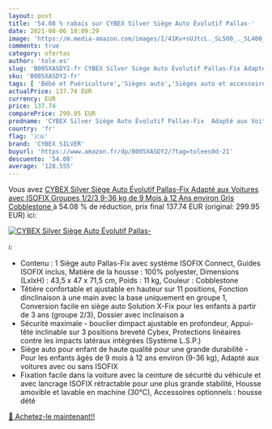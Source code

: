 ```yaml
---
layout: post
title: '54.08 % rabais sur CYBEX Silver Siège Auto Évolutif Pallas-'
date: 2021-08-06 18:09:29
image: 'https://m.media-amazon.com/images/I/41Kv+sUJtcL._SL500_._SL400_.jpg'
comments: true
category: ofertas
author: 'tole.es'
slug: 'B005XASDY2-fr CYBEX Silver Siège Auto Évolutif Pallas-Fix Adapté aux...'
sku: 'B005XASDY2-fr'
tags: [ 'Bébé et Puériculture','Sièges auto','Sièges auto et accessoires','cybex silver', ]
actualPrice: 137.74 EUR
currency: EUR
price: 137.74
comparePrice: 299.95 EUR
prodname: 'CYBEX Silver Siège Auto Évolutif Pallas-Fix  Adapté aux Voitures avec ISOFIX  Groupes 1/2/3  9-36 kg   de 9 Mois à 12 Ans environ  Gris  Cobblestone '
country: 'fr'
flag: '🇫🇷'
brand: 'CYBEX SILVER'
buyurl: 'https://www.amazon.fr/dp/B005XASDY2/?tag=tolees0d-21'
descuento: '54.08'
average: '128.555'
---
```


Vous avez [CYBEX Silver Siège Auto Évolutif Pallas-Fix  Adapté aux Voitures avec ISOFIX  Groupes 1/2/3  9-36 kg   de 9 Mois à 12 Ans environ  Gris  Cobblestone ](https://www.amazon.fr/dp/B005XASDY2/?tag=tolees0d-21)  à  54.08 % de réduction, prix final  137.74 EUR (original: 299.95 EUR) ici:

[![CYBEX Silver Siège Auto Évolutif Pallas-](https://m.media-amazon.com/images/I/41Kv+sUJtcL._SL500_._SL400_.jpg)](https://www.amazon.fr/dp/B005XASDY2/?tag=tolees0d-21)

ℹ️:

- Contenu : 1 Siège auto Pallas-Fix avec système ISOFIX Connect, Guides ISOFIX inclus, Matière de la housse : 100% polyester, Dimensions (LxlxH) : 43,5 x 47 x 71,5 cm, Poids : 11 kg, Couleur : Cobblestone
- Têtière confortable et ajustable en hauteur sur 11 positions, Fonction dinclinaison à une main avec la base uniquement en groupe 1, Conversion facile en siège auto Solution X-Fix pour les enfants à partir de 3 ans (groupe 2/3), Dossier avec inclinaison a
- Sécurité maximale - bouclier dimpact ajustable en profondeur, Appui-tête inclinable sur 3 positions breveté Cybex, Protections linéaires contre les impacts latéraux intégrées (Système L.S.P.)
- Siège auto pour enfant de haute qualité pour une grande durabilité - Pour les enfants âgés de 9 mois à 12 ans environ (9-36 kg), Adapté aux voitures avec ou sans ISOFIX
- Fixation facile dans la voiture avec la ceinture de sécurité du véhicule et avec lancrage ISOFIX rétractable pour une plus grande stabilité, Housse amovible et lavable en machine (30°C), Accessoires optionnels : housse dété

[🛒 Achetez-le maintenant!!](https://www.amazon.fr/dp/B005XASDY2/?tag=tolees0d-21)
